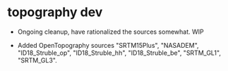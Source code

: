 # topography dev

* Ongoing cleanup, have rationalized the sources somewhat. WIP

* Added  OpenTopography sources "SRTM15Plus", "NASADEM", "ID18_Struble_op", "ID18_Struble_hh", "ID18_Struble_be", "SRTM_GL1", "SRTM_GL3". 
